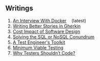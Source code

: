 ## Writings

<ol>

<li><a href=https://github.com/justcli/writings/wiki/An-Interview-With-Docker>An Interview With Docker</a> &nbsp;&nbsp;&nbsp;(latest)</li>
<li><a href=https://github.com/justcli/writings/wiki/Writing-Better-Stories-In-Gherkin>Writing Better Stories in Gherkin</a> </li>
<li><a href=https://github.com/justcli/writings/wiki/Cost-Impact-of-Software-Design>Cost Impact of Software Design</a> </li>
<li><a href=https://github.com/justcli/writings/wiki/Solving-the-SQL-or-NoSQL-Conundrum>Solving the SQL or NoSQL Conundrum</a> </li>
<li><a href=https://github.com/justcli/writings/wiki/A-Software-Tester's-Toolkit>A Test Engineer's Toolkit</a> </li>
<li><a href=https://github.com/justcli/writings/wiki/Minimum-Viable-Testing>Minimum Viable Testing</a> </li>
<li><a href=https://github.com/justcli/writings/blob/main/Why%20Testers%20Shouldn't%20Code.md>Why Testers Shouldn’t Code?</a></li>

</ol>
